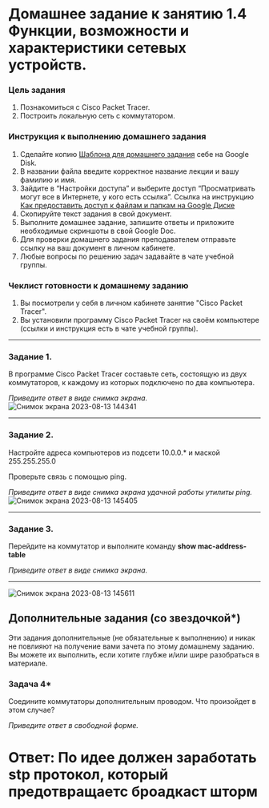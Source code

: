 # Домашнее задание к занятию 1.4 Функции, возможности и характеристики сетевых устройств.

### Цель задания

1. Познакомиться с Cisco Packet Tracer.
2. Построить локальную сеть с коммутатором.

### Инструкция к выполнению домашнего задания

1. Сделайте копию [Шаблона для домашнего задания](https://docs.google.com/document/d/1youKpKm_JrC0UzDyUslIZW2E2bIv5OVlm_TQDvH5Pvs/edit) себе на Google Disk.
2. В названии файла введите корректное название лекции и вашу фамилию и имя.
3. Зайдите в “Настройки доступа” и выберите доступ “Просматривать могут все в Интернете, у кого есть ссылка”.
 Ссылка на инструкцию [Как предоставить доступ к файлам и папкам на Google Диске](https://support.google.com/docs/answer/2494822?hl=ru&co=GENIE.Platform%3DDesktop)
5. Скопируйте текст задания в свой документ.
6. Выполните домашнее задание, запишите ответы и приложите необходимые скриншоты в свой Google Doc.
7. Для проверки домашнего задания преподавателем отправьте ссылку на ваш документ в личном кабинете.
8. Любые вопросы по решению задач задавайте в чате учебной группы.

### Чеклист готовности к домашнему заданию

1. Вы посмотрели у себя в личном кабинете занятие "Cisco Packet Tracer".
2. Вы установили программу Cisco Packet Tracer на своём компьютере (ссылки и инструкция есть в чате учебной группы).


------

### Задание 1.

В программе Cisco Packet Tracer составьте сеть, состоящую из двух коммутаторов, к каждому из которых подключено по два компьютера.

*Приведите ответ в виде снимка экрана.*
![Снимок экрана 2023-08-13 144341](https://github.com/Kapotov/bntw-homeworks/assets/123774335/35a0bdb5-9a79-4100-a811-284384405103)

------

### Задание 2.

Настройте адреса компьютеров из подсети 10.0.0.* и маской 255.255.255.0

Проверьте связь с помощью ping.

*Приведите ответ в виде снимка экрана удачной работы утилиты ping.*
![Снимок экрана 2023-08-13 145405](https://github.com/Kapotov/bntw-homeworks/assets/123774335/b24eb35e-4eee-4d8a-848d-f0513876b013)

------

### Задание 3.

Перейдите на коммутатор и выполните команду **show mac-address-table**

*Приведите ответ в виде снимка экрана.*

------
![Снимок экрана 2023-08-13 145611](https://github.com/Kapotov/bntw-homeworks/assets/123774335/c76df57e-5bdd-4f51-952d-78dd48df1712)


## Дополнительные задания (со звездочкой*)

Эти задания дополнительные (не обязательные к выполнению) и никак не повлияют на получение вами зачета по этому домашнему заданию. Вы можете их выполнить, если хотите глубже и/или шире разобраться в материале.

### Задача 4*

Соедините коммутаторы дополнительным проводом. Что произойдет в этом случае?

*Приведите ответ в свободной форме.*

 # Ответ: По идее должен заработать stp протокол, который предотвращаетс броадкаст шторм
